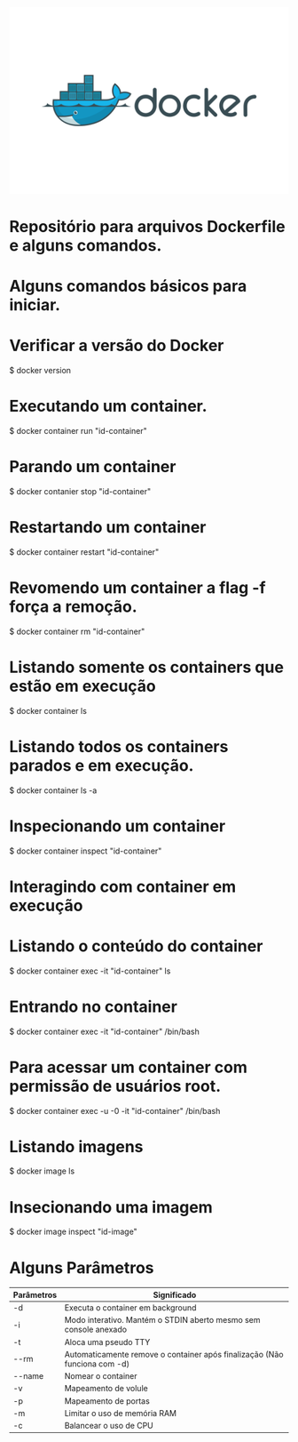  

![](Docker-logo.png)
                                                                                                         
# Repositório para arquivos Dockerfile e alguns comandos.

# Alguns comandos básicos para iniciar.

# Verificar a versão do Docker

$ docker version

# Executando um container.

$ docker container run "id-container"

# Parando um container

$ docker contanier stop "id-container"

# Restartando um container

$ docker container restart "id-container"

# Revomendo um container a flag -f força a remoção.

$ docker container rm "id-container"

# Listando somente os containers que estão em execução

$ docker container ls

# Listando todos os containers parados e em execução.

$ docker container ls -a

# Inspecionando um container

$ docker container inspect "id-container"

# Interagindo com container em execução

# Listando o conteúdo do container

$ docker container exec -it "id-container" ls 

# Entrando no container

$ docker container exec -it "id-container" /bin/bash

# Para acessar um container com permissão de usuários root.

$ docker container exec -u -0 -it "id-container" /bin/bash

# Listando imagens

$ docker image ls

# Insecionando uma imagem

$ docker image inspect "id-image"

# Alguns Parâmetros

|Parâmetros| Significado                                                              |
|----------|--------------------------------------------------------------------------|
| -d       | Executa o container em background                                        |
| -i       | Modo interativo. Mantém o STDIN aberto mesmo sem console anexado         |
| -t       | Aloca uma pseudo TTY                                                     |
| --rm     | Automaticamente remove o container após finalização (Não funciona com -d)|
| --name   | Nomear o container                                                       |
| -v       | Mapeamento de volule                                                     |
| -p       | Mapeamento de portas                                                     |
| -m       | Limitar o uso de memória RAM                                             |
| -c       | Balancear o uso de CPU                                                   |



<!-- Markdown link & img dfn's -->


